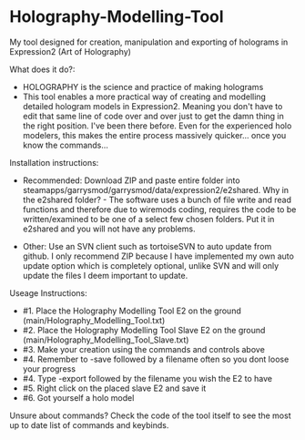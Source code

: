 # Holography-Modelling-Tool
My tool designed for creation, manipulation and exporting of holograms in Expression2 (Art of Holography)

What does it do?:
  - HOLOGRAPHY is the science and practice of making holograms
  - This tool enables a more practical way of creating and modelling detailed hologram models in Expression2. Meaning you don't have to edit that same line of code over and over just to get the damn thing in the right position. I've been there before. Even for the experienced holo modelers, this makes the entire process massively quicker... once you know the commands...

Installation instructions:

  - Recommended:
  Download ZIP and paste entire folder into steamapps/garrysmod/garrysmod/data/expression2/e2shared.
  Why in the e2shared folder? - The software uses a bunch of file write and read functions and therefore due to wiremods coding, requires the code to be written/examined to be one of a select few chosen folders. Put it in e2shared and you will not have any problems.
  
  - Other:
  Use an SVN client such as tortoiseSVN to auto update from github. I only recommend ZIP because I have implemented my own auto update option which is completely optional, unlike SVN and will only update the files I deem important to update.

Useage Instructions:
  - #1. Place the Holography Modelling Tool E2 on the ground (main/Holography_Modelling_Tool.txt)
  - #2. Place the Holography Modelling Tool Slave E2 on the ground (main/Holography_Modelling_Tool_Slave.txt)
  - #3. Make your creation using the commands and controls above
  - #4. Remember to -save followed by a filename often so you dont loose your progress
  - #4. Type -export followed by the filename you wish the E2 to have
  - #5. Right click on the placed slave E2 and save it
  - #6. Got yourself a holo model
  
Unsure about commands? Check the code of the tool itself to see the most up to date list of commands and keybinds.
